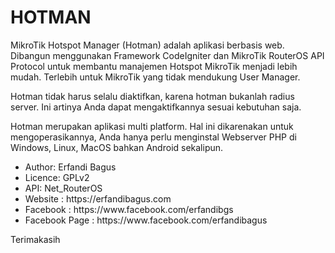 # HOTMAN
MikroTik Hotspot Manager (Hotman) adalah aplikasi berbasis web. Dibangun menggunakan Framework CodeIgniter dan MikroTik RouterOS API Protocol untuk membantu manajemen Hotspot MikroTik menjadi lebih mudah. Terlebih untuk MikroTik yang tidak mendukung User Manager. 

Hotman tidak harus selalu diaktifkan, karena hotman bukanlah radius server. Ini artinya Anda dapat mengaktifkannya sesuai kebutuhan saja.

Hotman merupakan aplikasi multi platform. Hal ini dikarenakan untuk mengoperasikannya, Anda hanya perlu menginstal Webserver PHP di Windows, Linux, MacOS bahkan Android sekalipun.

<ul>
 <li>Author: Erfandi Bagus</li>
 <li>Licence: GPLv2</li>
 <li>API: Net_RouterOS</li>
 <li>Website : https://erfandibagus.com</li>
 <li>Facebook : https://www.facebook.com/erfandibgs</li>
 <li>Facebook Page : https://www.facebook.com/erfandibagus</li>
</ul>

Terimakasih
